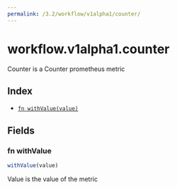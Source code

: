 ```yaml
---
permalink: /3.2/workflow/v1alpha1/counter/
---
```


# workflow.v1alpha1.counter

Counter is a Counter prometheus metric

## Index

* [`fn withValue(value)`](#fn-withvalue)

## Fields

### fn withValue

```ts
withValue(value)
```

Value is the value of the metric